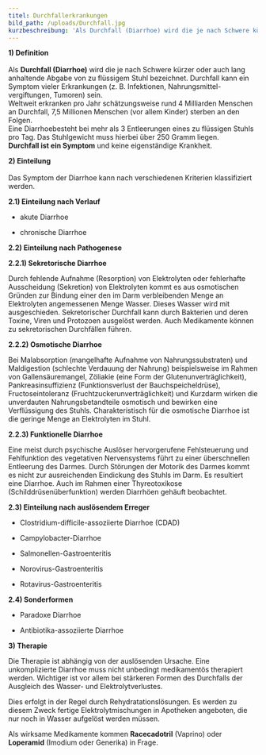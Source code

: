 ```yaml
---
titel: Durchfallerkrankungen
bild_path: /uploads/Durchfall.jpg
kurzbeschreibung: 'Als Durchfall (Diarrhoe) wird die je nach Schwere kürzer oder auch lang anhaltende Abgabe von zu flüssigem Stuhl bezeichnet. Durchfall kann ein Symptom vieler Erkrankungen (z. B. Infektionen, Nahrungsmittel- vergiftungen, Tumoren) sein.'
---
```



**1) Definition**
<br>
<br>Als **Durchfall (Diarrhoe)** wird die je nach Schwere kürzer oder auch lang anhaltende Abgabe von zu flüssigem Stuhl bezeichnet. Durchfall kann ein Symptom vieler Erkrankungen (z. B. Infektionen, Nahrungsmittel-vergiftungen, Tumoren) sein.
<br>Weltweit erkranken pro Jahr schätzungsweise rund 4 Milliarden Menschen an Durchfall, 7,5 Millionen Menschen (vor allem Kinder) sterben an den Folgen.
<br>Eine Diarrhoebesteht bei mehr als 3 Entleerungen eines zu flüssigen Stuhls pro Tag. Das Stuhlgewicht muss hierbei über 250 Gramm liegen.
<br>**Durchfall ist ein Symptom** und keine eigenständige Krankheit.
<br>

**2) Einteilung**
<br>
<br>Das Symptom der Diarrhoe kann nach verschiedenen Kriterien klassifiziert werden.

**2.1) Einteilung nach Verlauf**

* akute Diarrhoe

* chronische Diarrhoe

**2.2) Einteilung nach Pathogenese**

**2.2.1) Sekretorische Diarrhoe**

Durch fehlende Aufnahme (Resorption) von Elektrolyten oder fehlerhafte Ausscheidung (Sekretion) von Elektrolyten kommt es aus osmotischen Gründen zur Bindung einer den im Darm verbleibenden Menge an Elektrolyten angemessenen Menge Wasser. Dieses Wasser wird mit ausgeschieden. Sekretorischer Durchfall kann durch Bakterien und deren Toxine, Viren und Protozoen ausgelöst werden. Auch Medikamente können zu sekretorischen Durchfällen führen.

**2.2.2) Osmotische Diarrhoe**

Bei Malabsorption (mangelhafte Aufnahme von Nahrungssubstraten) und Maldigestion (schlechte Verdauung der Nahrung) beispielsweise im Rahmen von Gallensäuremangel, Zöliakie (eine Form der Glutenunverträglichkeit), Pankreasinsuffizienz (Funktionsverlust der Bauchspeicheldrüse), Fructoseintoleranz (Fruchtzuckerunverträglichkeit) und Kurzdarm wirken die unverdauten Nahrungsbetandteile osmotisch und bewirken eine Verflüssigung des Stuhls. Charakteristisch für die osmotische Diarrhoe ist die geringe Menge an Elektrolyten im Stuhl.

**2.2.3) Funktionelle Diarrhoe**

Eine meist durch psychische Auslöser hervorgerufene Fehlsteuerung und Fehlfunktion des vegetativen Nervensystems führt zu einer überschnellen Entleerung des Darmes. Durch Störungen der Motorik des Darmes kommt es nicht zur ausreichenden Eindickung des Stuhls im Darm. Es resultiert eine Diarrhoe. Auch im Rahmen einer Thyreotoxikose (Schilddrüsenüberfunktion) werden Diarrhöen gehäuft beobachtet.

**2.3) Einteilung nach auslösendem Erreger**

* Clostridium-difficile-assoziierte Diarrhoe (CDAD)

* Campylobacter-Diarrhoe

* Salmonellen-Gastroenteritis

* Norovirus-Gastroenteritis

* Rotavirus-Gastroenteritis

**2.4) Sonderformen**

* Paradoxe Diarrhoe

* Antibiotika-assoziierte Diarrhoe
  <br>

**3) Therapie**

Die Therapie ist abhängig von der auslösenden Ursache. Eine unkomplizierte Diarrhoe muss nicht unbedingt medikamentös therapiert werden. Wichtiger ist vor allem bei stärkeren Formen des Durchfalls der Ausgleich des Wasser- und Elektrolytverlustes.

Dies erfolgt in der Regel durch Rehydratationslösungen. Es werden zu diesem Zweck fertige Elektrolytmischungen in Apotheken angeboten, die nur noch in Wasser aufgelöst werden müssen.

Als wirksame Medikamente kommen **Racecadotril** (Vaprino) oder **Loperamid** (Imodium oder Generika) in Frage.